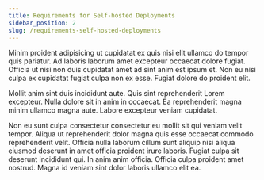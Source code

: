 ```yaml
---
title: Requirements for Self-hosted Deployments
sidebar_position: 2
slug: /requirements-self-hosted-deployments
---
```


Minim proident adipisicing ut cupidatat ex quis nisi elit ullamco do tempor quis pariatur. Ad laboris laborum amet excepteur occaecat dolore fugiat. Officia ut nisi non duis cupidatat amet ad sint anim est ipsum et. Non eu nisi culpa ex cupidatat fugiat culpa non ex esse. Fugiat dolore do proident elit.

Mollit anim sint duis incididunt aute. Quis sint reprehenderit Lorem excepteur. Nulla dolore sit in anim in occaecat. Ea reprehenderit magna minim ullamco magna aute. Labore excepteur veniam cupidatat.

Non eu sunt culpa consectetur consectetur eu mollit sit qui veniam velit tempor. Aliqua ut reprehenderit dolor magna quis esse occaecat commodo reprehenderit velit. Officia nulla laborum cillum sunt aliquip nisi aliqua eiusmod deserunt in amet officia proident irure laboris. Fugiat culpa sit deserunt incididunt qui. In anim anim officia. Officia culpa proident amet nostrud. Magna id veniam sint dolor laboris ullamco elit ea.